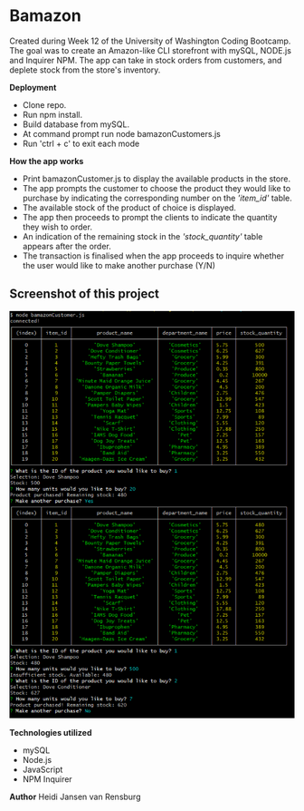 # Bamazon

Created during Week 12 of the University of Washington Coding Bootcamp. The goal was to create an Amazon-like CLI storefront with mySQL, NODE.js and Inquirer NPM. The app can take in stock orders from customers, and deplete stock from the store's inventory.

**Deployment**

* Clone repo.
* Run npm install.
* Build database from mySQL. 
* At command prompt run node bamazonCustomers.js
* Run 'ctrl + c' to exit each mode

**How the app works**

* Print bamazonCustomer.js to display the available products in the store.
* The app prompts the customer to choose the product they would like to purchase by indicating the corresponding number on the 
  *'item_id'* table.
* The available stock of the product of choice is displayed.
* The app then proceeds to prompt the clients to indicate the quantity they wish to order.
* An indication of the remaining stock in the *'stock_quantity'* table appears after the order.
* The transaction is finalised when the app proceeds to inquire whether the user would like to make another purchase (Y/N)

## Screenshot of this project

![Alt Bamazon](https://github.com/Heidijvr/Bamazon/blob/a94d96b141648b4f75946ae59544db08bc3af848/images/screenshot1.png)


**Technologies utilized**
 
* mySQL
* Node.js
* JavaScript
* NPM Inquirer

**Author**
Heidi Jansen van Rensburg


